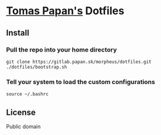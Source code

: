 # [Tomas Papan's](http://papan.sk) Dotfiles

## Install

### Pull the repo into your home directory

``` 
git clone https://gitlab.papan.sk/morpheus/dotfiles.git
./dotfiles/bootstrap.sh
```

### Tell your system to load the custom configurations

```
source ~/.bashrc
```

## License

Public domain
